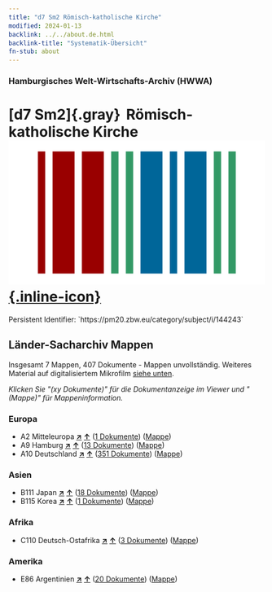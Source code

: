 ```yaml
---
title: "d7 Sm2 Römisch-katholische Kirche"
modified: 2024-01-13
backlink: ../../about.de.html
backlink-title: "Systematik-Übersicht"
fn-stub: about
---
```


### Hamburgisches Welt-Wirtschafts-Archiv (HWWA)

# [d7 Sm2]{.gray}&#8201; Römisch-katholische Kirche &#160; [![Wikidata](/images/Wikidata-logo.svg "Wikidata"){.inline-icon}](http://www.wikidata.org/entity/Q104699267)

<div class="hint">Persistent Identifier: `https://pm20.zbw.eu/category/subject/i/144243`</div>







## Länder-Sacharchiv Mappen






Insgesamt 7 Mappen, 407 Dokumente - Mappen unvollständig. Weiteres Material auf digitalisiertem Mikrofilm [siehe unten](#filmsections).

_Klicken Sie "(xy Dokumente)" für die Dokumentanzeige im Viewer und "(Mappe)" für Mappeninformation._




### Europa

- A2 Mitteleuropa [**&nearr;**](../../../geo/i/140895/about.de.html "Mitteleuropa (alle Mappen)") [**&uarr;**](../../../geo/about.de.html#A2 "Ländersystematik") (<a href="https://pm20.zbw.eu/iiifview/folder/sh/140895,144243" title="über: Mitteleuropa : Römisch-katholische Kirche" target="_blank">1 Dokumente</a>) ([Mappe](../../../../folder/sh/1408xx/140895/1442xx/144243/about.de.html))
- A9 Hamburg [**&nearr;**](../../../geo/i/140905/about.de.html "Hamburg (alle Mappen)") [**&uarr;**](../../../geo/about.de.html#A9 "Ländersystematik") (<a href="https://pm20.zbw.eu/iiifview/folder/sh/140905,144243" title="über: Hamburg : Römisch-katholische Kirche" target="_blank">13 Dokumente</a>) ([Mappe](../../../../folder/sh/1409xx/140905/1442xx/144243/about.de.html))
- A10 Deutschland [**&nearr;**](../../../geo/i/126128/about.de.html "Deutschland (alle Mappen)") [**&uarr;**](../../../geo/about.de.html#A10 "Ländersystematik") (<a href="https://pm20.zbw.eu/iiifview/folder/sh/126128,144243" title="über: Deutschland : Römisch-katholische Kirche" target="_blank">351 Dokumente</a>) ([Mappe](../../../../folder/sh/1261xx/126128/1442xx/144243/about.de.html))

### Asien

- B111 Japan [**&nearr;**](../../../geo/i/141272/about.de.html "Japan (alle Mappen)") [**&uarr;**](../../../geo/about.de.html#B111 "Ländersystematik") (<a href="https://pm20.zbw.eu/iiifview/folder/sh/141272,144243" title="über: Japan : Römisch-katholische Kirche" target="_blank">18 Dokumente</a>) ([Mappe](../../../../folder/sh/1412xx/141272/1442xx/144243/about.de.html))
- B115 Korea [**&nearr;**](../../../geo/i/141276/about.de.html "Korea (alle Mappen)") [**&uarr;**](../../../geo/about.de.html#B115 "Ländersystematik") (<a href="https://pm20.zbw.eu/iiifview/folder/sh/141276,144243" title="über: Korea : Römisch-katholische Kirche" target="_blank">1 Dokumente</a>) ([Mappe](../../../../folder/sh/1412xx/141276/1442xx/144243/about.de.html))

### Afrika

- C110 Deutsch-Ostafrika [**&nearr;**](../../../geo/i/141471/about.de.html "Deutsch-Ostafrika (alle Mappen)") [**&uarr;**](../../../geo/about.de.html#C110 "Ländersystematik") (<a href="https://pm20.zbw.eu/iiifview/folder/sh/141471,144243" title="über: Deutsch-Ostafrika : Römisch-katholische Kirche" target="_blank">3 Dokumente</a>) ([Mappe](../../../../folder/sh/1414xx/141471/1442xx/144243/about.de.html))

### Amerika

- E86 Argentinien [**&nearr;**](../../../geo/i/141692/about.de.html "Argentinien (alle Mappen)") [**&uarr;**](../../../geo/about.de.html#E86 "Ländersystematik") (<a href="https://pm20.zbw.eu/iiifview/folder/sh/141692,144243" title="über: Argentinien : Römisch-katholische Kirche" target="_blank">20 Dokumente</a>) ([Mappe](../../../../folder/sh/1416xx/141692/1442xx/144243/about.de.html))



<a id="filmsections" />













